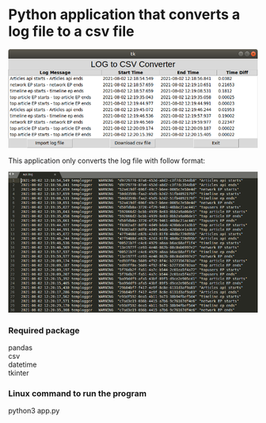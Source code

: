# Python application that converts a log file to a csv file

![plot](./Pic/app.png)

This application only converts the log file with follow format:

![plot](./Pic/logfile.png)

### Required package
pandas </br>
csv </br>
datetime </br>
tkinter

### Linux command to run the program
python3 app.py

